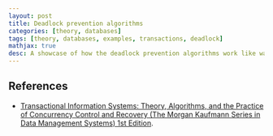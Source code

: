 ```yaml
---
layout: post
title: Deadlock prevention algorithms
categories: [theory, databases]
tags: [theory, databases, examples, transactions, deadlock]
mathjax: true
desc: A showcase of how the deadlock prevention algorithms work like wait-die, wound-wait and prioritization.
---
```


## References

- [Transactional Information Systems: Theory, Algorithms, and the Practice of Concurrency Control and Recovery (The Morgan Kaufmann Series in Data Management Systems) 1st Edition][1].

[1]: https://www.amazon.com/Transactional-Information-Systems-Algorithms-Concurrency/dp/1558605088 "Transactional Information Systems: Theory, Algorithms, and the Practice of Concurrency Control and Recovery (The Morgan Kaufmann Series in Data Management Systems) 1st Edition by Gerhard Weikum, Gottfried Vossen, Morgan Kaufmann; 1 edition (June 4, 2001)"
